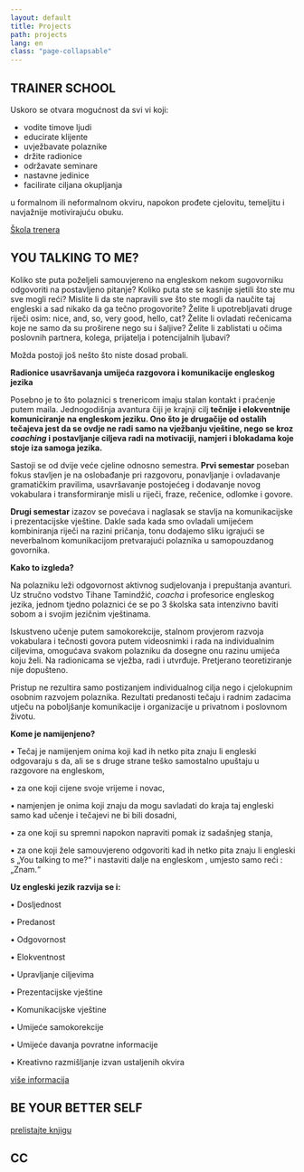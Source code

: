 ```yaml
---
layout: default
title: Projects
path: projects
lang: en
class: "page-collapsable"
---
```


## TRAINER SCHOOL

Uskoro se otvara mogućnost da svi vi koji:

* vodite timove ljudi
* educirate klijente
* uvježbavate polaznike
* držite radionice
* održavate seminare
* nastavne jedinice
* facilirate ciljana okupljanja

u formalnom ili neformalnom okviru,
napokon prođete cjelovitu, temeljitu i navjažnije motivirajuću obuku.

[Škola trenera](http://www.skolatrenera.com)

## YOU TALKING TO ME?

Koliko ste puta poželjeli samouvjereno na engleskom nekom sugovorniku odgovoriti na postavljeno pitanje? Koliko puta ste se kasnije sjetili što ste mu sve mogli reći? Mislite li da ste napravili sve što ste mogli da naučite taj engleski a sad nikako da ga tečno progovorite? Želite li upotrebljavati druge riječi osim: nice, and, so, very good, hello, cat? Želite li ovladati rečenicama koje ne samo da su proširene nego su i šaljive? Želite li zablistati u očima poslovnih partnera, kolega, prijatelja i potencijalnih ljubavi? 

Možda postoji još nešto što niste dosad probali.

**Radionice usavršavanja umijeća razgovora i komunikacije engleskog jezika**

Posebno je to što polaznici s trenericom imaju stalan kontakt i praćenje putem maila. Jednogodišnja avantura čiji je krajnji cilj **tečnije i elokventnije komuniciranje na engleskom jeziku. Ono što je drugačije od ostalih tečajeva jest da se ovdje ne radi samo na vježbanju vještine, nego se kroz _coaching_ i postavljanje ciljeva radi na motivaciji, namjeri i blokadama koje stoje iza samoga jezika.** 

Sastoji se od dvije veće cjeline odnosno semestra. **Prvi semestar**  poseban fokus  stavljen je na oslobađanje pri razgovoru,  ponavljanje i ovladavanje gramatičkim pravilima, usavršavanje postojećeg i dodavanje novog vokabulara i transformiranje misli u riječi, fraze, rečenice, odlomke i govore. 

**Drugi semestar** izazov se povećava i naglasak se stavlja na komunikacijske i prezentacijske vještine. Dakle sada kada smo ovladali umijećem kombiniranja riječi  na razini pričanja, tonu dodajemo sliku igrajući se neverbalnom komunikacijom pretvarajući polaznika u samopouzdanog govornika.

**Kako to izgleda?**

Na polazniku leži odgovornost aktivnog sudjelovanja i prepuštanja avanturi. Uz stručno vodstvo Tihane Tamindžić, _coacha_ i profesorice engleskog jezika, jednom tjedno polaznici će se po 3 školska sata intenzivno baviti sobom a i svojim jezičnim vještinama.

Iskustveno učenje putem samokorekcije, stalnom provjerom razvoja vokabulara i tečnosti govora putem videosnimki i rada na individualnim ciljevima, omogućava svakom polazniku da dosegne onu razinu umijeća koju želi. Na radionicama se vježba, radi i utvrđuje. Pretjerano teoretiziranje nije dopušteno.

Pristup ne rezultira samo postizanjem individualnog cilja nego i cjelokupnim osobnim razvojem polaznika. Rezultati predanosti tečaju i radnim zadacima utječu na poboljšanje komunikacije i organizacije u privatnom i poslovnom životu.

**Kome je namijenjeno?**

•	Tečaj je namijenjem onima koji kad ih netko pita znaju li engleski odgovaraju s da, ali se s druge strane teško samostalno upuštaju u razgovore na engleskom,

•	za one koji cijene svoje vrijeme i novac,

•	namjenjen je onima koji znaju da mogu savladati do kraja taj engleski samo kad  učenje i tečajevi ne bi bili dosadni,

•	za one koji su spremni napokon napraviti pomak iz sadašnjeg stanja,

•	za one koji žele samouvjereno odgovoriti kad ih netko pita znaju li engleski s „You talking to me?“ i nastaviti dalje na engleskom , umjesto samo reći : „Znam.“

**Uz engleski jezik razvija se i:**

•	Dosljednost

•	Predanost

•	Odgovornost

•	Elokventnost

•	Upravljanje ciljevima

•	Prezentacijske vještine

•	Komunikacijske vještine

•	Umijeće samokorekcije

•	Umijeće davanja povratne informacije

•	Kreativno razmišljanje izvan ustaljenih okvira


 [više informacija](http://www.skolakvalitetnogucenja.com)


## BE YOUR BETTER SELF



[prelistajte knjigu](http://www.amazon.com/Be-Your-Better-Self-Approach-ebook/dp/B00GTKM9RM/ref=sr_1_1?ie=UTF8&qid=1388661494&sr=8-1&keywords=BE+YOUR+BETTER+SELF)
## CC
